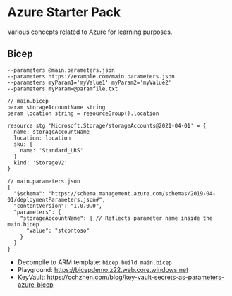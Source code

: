 # Azure Starter Pack

Various concepts related to Azure for learning purposes.

## Bicep

```
--parameters @main.parameters.json
--parameters https://example.com/main.parameters.json
--parameters myParam1='myValue1' myParam2='myValue2'
--parameters myParam=@paramfile.txt
```

```
// main.bicep
param storageAccountName string
param location string = resourceGroup().location

resource stg 'Microsoft.Storage/storageAccounts@2021-04-01' = {
  name: storageAccountName
  location: location
  sku: {
    name: 'Standard_LRS'
  }
  kind: 'StorageV2'
}
```

```
// main.parameters.json
{
  "$schema": "https://schema.management.azure.com/schemas/2019-04-01/deploymentParameters.json#",
  "contentVersion": "1.0.0.0",
  "parameters": {
    "storageAccountName": { // Reflects parameter name inside the main.bicep
      "value": "stcontoso"
    }
  }
}
```

* Decompile to ARM template: `bicep build main.bicep`
* Playground: https://bicepdemo.z22.web.core.windows.net
* KeyVault: https://ochzhen.com/blog/key-vault-secrets-as-parameters-azure-bicep
